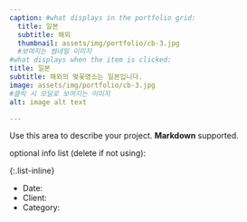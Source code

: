 ```yaml
---
caption: #what displays in the portfolio grid:
  title: 일본
  subtitle: 해외
  thumbnail: assets/img/portfolio/cb-3.jpg 
  #보여지는 썸네일 이미지
#what displays when the item is clicked:
title: 일본
subtitle: 해외의 벚꽃명소는 일본입니다.
image: assets/img/portfolio/cb-3.jpg 
#클릭 시 모달로 보여지는 이미지
alt: image alt text

---
```

Use this area to describe your project. **Markdown** supported.

optional info list (delete if not using):

{:.list-inline} 
- Date: 
- Client: 
- Category: 

